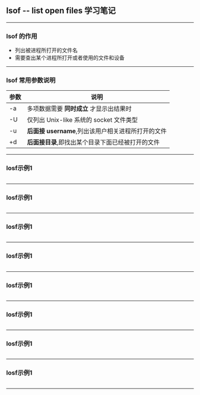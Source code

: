 ## lsof -- list open files 学习笔记
***
### lsof 的作用
- 列出被进程所打开的文件名
- 需要查出某个进程所打开或者使用的文件和设备
***
### lsof 常用参数说明
| 参数           | 说明 |
| ------        | ------ |
| -a         | 多项数据需要 **同时成立** 才显示出结果时|
| -U      | 仅列出 Unix-like 系统的 socket 文件类型 |
| -u | **后面接 username**,列出该用户相关进程所打开的文件 |
| +d        | **后面接目录**,即找出某个目录下面已经被打开的文件 |
***
### losf示例1

```bash

```
***
### losf示例1

```bash

```
***
### losf示例1

```bash

```
***
### losf示例1

```bash

```
***
### losf示例1

```bash

```
***
### losf示例1

```bash

```
***
### losf示例1

```bash

```
***
### losf示例1

```bash

```
***